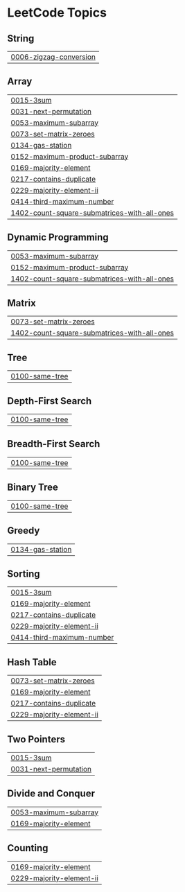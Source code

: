 

<!---LeetCode Topics Start-->
# LeetCode Topics
## String
|  |
| ------- |
| [0006-zigzag-conversion](https://github.com/iamvartikasingh/Leetcode/tree/master/0006-zigzag-conversion) |
## Array
|  |
| ------- |
| [0015-3sum](https://github.com/iamvartikasingh/Leetcode/tree/master/0015-3sum) |
| [0031-next-permutation](https://github.com/iamvartikasingh/Leetcode/tree/master/0031-next-permutation) |
| [0053-maximum-subarray](https://github.com/iamvartikasingh/Leetcode/tree/master/0053-maximum-subarray) |
| [0073-set-matrix-zeroes](https://github.com/iamvartikasingh/Leetcode/tree/master/0073-set-matrix-zeroes) |
| [0134-gas-station](https://github.com/iamvartikasingh/Leetcode/tree/master/0134-gas-station) |
| [0152-maximum-product-subarray](https://github.com/iamvartikasingh/Leetcode/tree/master/0152-maximum-product-subarray) |
| [0169-majority-element](https://github.com/iamvartikasingh/Leetcode/tree/master/0169-majority-element) |
| [0217-contains-duplicate](https://github.com/iamvartikasingh/Leetcode/tree/master/0217-contains-duplicate) |
| [0229-majority-element-ii](https://github.com/iamvartikasingh/Leetcode/tree/master/0229-majority-element-ii) |
| [0414-third-maximum-number](https://github.com/iamvartikasingh/Leetcode/tree/master/0414-third-maximum-number) |
| [1402-count-square-submatrices-with-all-ones](https://github.com/iamvartikasingh/Leetcode/tree/master/1402-count-square-submatrices-with-all-ones) |
## Dynamic Programming
|  |
| ------- |
| [0053-maximum-subarray](https://github.com/iamvartikasingh/Leetcode/tree/master/0053-maximum-subarray) |
| [0152-maximum-product-subarray](https://github.com/iamvartikasingh/Leetcode/tree/master/0152-maximum-product-subarray) |
| [1402-count-square-submatrices-with-all-ones](https://github.com/iamvartikasingh/Leetcode/tree/master/1402-count-square-submatrices-with-all-ones) |
## Matrix
|  |
| ------- |
| [0073-set-matrix-zeroes](https://github.com/iamvartikasingh/Leetcode/tree/master/0073-set-matrix-zeroes) |
| [1402-count-square-submatrices-with-all-ones](https://github.com/iamvartikasingh/Leetcode/tree/master/1402-count-square-submatrices-with-all-ones) |
## Tree
|  |
| ------- |
| [0100-same-tree](https://github.com/iamvartikasingh/Leetcode/tree/master/0100-same-tree) |
## Depth-First Search
|  |
| ------- |
| [0100-same-tree](https://github.com/iamvartikasingh/Leetcode/tree/master/0100-same-tree) |
## Breadth-First Search
|  |
| ------- |
| [0100-same-tree](https://github.com/iamvartikasingh/Leetcode/tree/master/0100-same-tree) |
## Binary Tree
|  |
| ------- |
| [0100-same-tree](https://github.com/iamvartikasingh/Leetcode/tree/master/0100-same-tree) |
## Greedy
|  |
| ------- |
| [0134-gas-station](https://github.com/iamvartikasingh/Leetcode/tree/master/0134-gas-station) |
## Sorting
|  |
| ------- |
| [0015-3sum](https://github.com/iamvartikasingh/Leetcode/tree/master/0015-3sum) |
| [0169-majority-element](https://github.com/iamvartikasingh/Leetcode/tree/master/0169-majority-element) |
| [0217-contains-duplicate](https://github.com/iamvartikasingh/Leetcode/tree/master/0217-contains-duplicate) |
| [0229-majority-element-ii](https://github.com/iamvartikasingh/Leetcode/tree/master/0229-majority-element-ii) |
| [0414-third-maximum-number](https://github.com/iamvartikasingh/Leetcode/tree/master/0414-third-maximum-number) |
## Hash Table
|  |
| ------- |
| [0073-set-matrix-zeroes](https://github.com/iamvartikasingh/Leetcode/tree/master/0073-set-matrix-zeroes) |
| [0169-majority-element](https://github.com/iamvartikasingh/Leetcode/tree/master/0169-majority-element) |
| [0217-contains-duplicate](https://github.com/iamvartikasingh/Leetcode/tree/master/0217-contains-duplicate) |
| [0229-majority-element-ii](https://github.com/iamvartikasingh/Leetcode/tree/master/0229-majority-element-ii) |
## Two Pointers
|  |
| ------- |
| [0015-3sum](https://github.com/iamvartikasingh/Leetcode/tree/master/0015-3sum) |
| [0031-next-permutation](https://github.com/iamvartikasingh/Leetcode/tree/master/0031-next-permutation) |
## Divide and Conquer
|  |
| ------- |
| [0053-maximum-subarray](https://github.com/iamvartikasingh/Leetcode/tree/master/0053-maximum-subarray) |
| [0169-majority-element](https://github.com/iamvartikasingh/Leetcode/tree/master/0169-majority-element) |
## Counting
|  |
| ------- |
| [0169-majority-element](https://github.com/iamvartikasingh/Leetcode/tree/master/0169-majority-element) |
| [0229-majority-element-ii](https://github.com/iamvartikasingh/Leetcode/tree/master/0229-majority-element-ii) |
<!---LeetCode Topics End-->